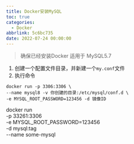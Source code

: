 ```yaml
---
title: Docker安装MySQL
toc: true
categories:
  - Docker
abbrlink: 5c6bc735
date: 2022-07-24 00:00:00
---
```

> 确保已经安装Docker
> 适用于 MySQL5.7

1. 创建一个配置文件目录，并新建一个``my.conf``文件
2. 执行命令
```shell
docker run -p 3306:3306 \
--name mysql8 -v 你创建的目录:/etc/mysql/conf.d \
-e MYSQL_ROOT_PASSWORD=123456 -d 镜像ID
```

docker run \
-p 33261:3306 \
-e MYSQL_ROOT_PASSWORD=123456 \
-d mysql:tag \
--name some-mysql